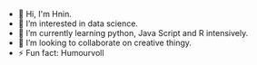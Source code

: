 - 👋 Hi, I'm Hnin.
- 👀 I’m interested in data science.
- 🌱 I’m currently learning python, Java Script and R intensively.
- 💞️ I’m looking to collaborate on creative thingy.
- ⚡ Fun fact: Humourvoll

<!---
hninphyusin20/hninphyusin20 is a ✨ special ✨ repository because its `README.md` (this file) appears on your GitHub profile.
You can click the Preview link to take a look at your changes.
--->
